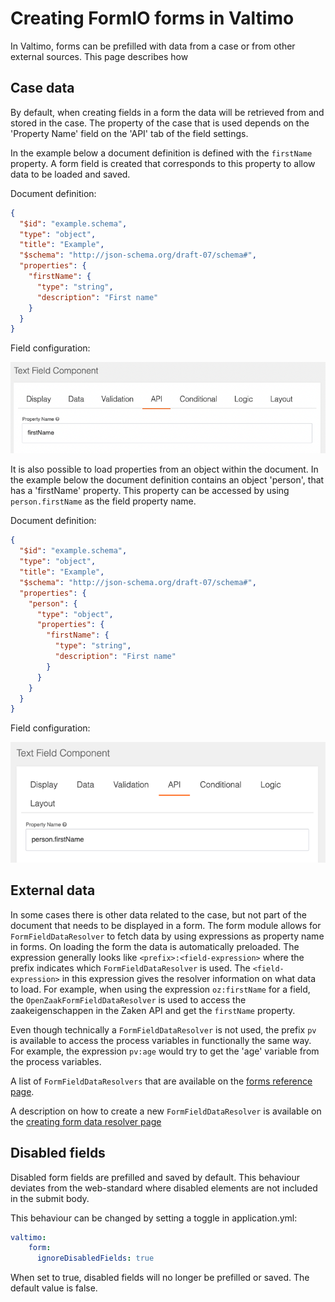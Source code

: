 # Creating FormIO forms in Valtimo

In Valtimo, forms can be prefilled with data from a case or from other external sources. This page describes how 

## Case data

By default, when creating fields in a form the data will be retrieved from and stored in the case. The property of the
case that is used depends on the 'Property Name' field on the 'API' tab of the field settings. 

In the example below a document definition is defined with the `firstName` property. A form field is created that 
corresponds to this property to allow data to be loaded and saved.

Document definition:
```json
{
  "$id": "example.schema",
  "type": "object",
  "title": "Example",
  "$schema": "http://json-schema.org/draft-07/schema#",
  "properties": {
    "firstName": {
      "type": "string",
      "description": "First name"
    }
  }
}
```
Field configuration:

![Configuring the property in a form](img/simple_key_field.png)

It is also possible to load properties from an object within the document. In the example below the document definition
contains an object 'person', that has a 'firstName' property. This property can be accessed by using `person.firstName` 
as the field property name.

Document definition:
```json
{
  "$id": "example.schema",
  "type": "object",
  "title": "Example",
  "$schema": "http://json-schema.org/draft-07/schema#",
  "properties": {
    "person": {
      "type": "object",
      "properties": {
        "firstName": {
          "type": "string",
          "description": "First name"
        }
      }
    }
  }
}
```

Field configuration:

![Configuring the property in a form](img/nested_key_field.png)

## External data

In some cases there is other data related to the case, but not part of the document that needs to be displayed in a 
form. The form module allows for `FormFieldDataResolver` to fetch data by using expressions as property name in forms.
On loading the form the data is automatically preloaded. The expression generally looks like `<prefix>:<field-expression>` 
where the prefix indicates which `FormFieldDataResolver` is used. The `<field-expression>` in this expression gives the 
resolver information on what data to load. For example, when using the expression `oz:firstName` for a field, the
`OpenZaakFormFieldDataResolver` is used to access the zaakeigenschappen in the Zaken API and get the `firstName` property.

Even though technically a `FormFieldDataResolver` is not used, the prefix `pv` is available to access the process 
variables in functionally the same way. For example, the expression `pv:age` would try to get the 'age' variable from 
the process variables.

A list of `FormFieldDataResolvers` that are available on the [forms reference page](/reference/modules/form.md#external-data-types).

A description on how to create a new `FormFieldDataResolver` is available on the 
[creating form data resolver page](../../extending-valtimo/forms/creating-form-field-data-resolver.md)

## Disabled fields

Disabled form fields are prefilled and saved by default. This behaviour deviates from the web-standard where disabled elements are not included in the submit body.

This behaviour can be changed by setting a toggle in application.yml:
  ```yaml
  valtimo:
      form:
        ignoreDisabledFields: true
  ```

When set to true, disabled fields will no longer be prefilled or saved. The default value is false.
